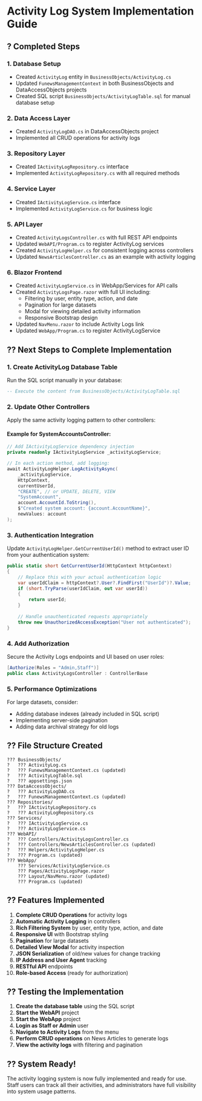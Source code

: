 # Activity Log System Implementation Guide

## ? Completed Steps

### 1. Database Setup
- Created `ActivityLog` entity in `BusinessObjects/ActivityLog.cs`
- Updated `FunewsManagementContext` in both BusinessObjects and DataAccessObjects projects
- Created SQL script `BusinessObjects/ActivityLogTable.sql` for manual database setup

### 2. Data Access Layer
- Created `ActivityLogDAO.cs` in DataAccessObjects project
- Implemented all CRUD operations for activity logs

### 3. Repository Layer
- Created `IActivityLogRepository.cs` interface
- Implemented `ActivityLogRepository.cs` with all required methods

### 4. Service Layer
- Created `IActivityLogService.cs` interface
- Implemented `ActivityLogService.cs` for business logic

### 5. API Layer
- Created `ActivityLogsController.cs` with full REST API endpoints
- Updated `WebAPI/Program.cs` to register ActivityLog services
- Created `ActivityLogHelper.cs` for consistent logging across controllers
- Updated `NewsArticlesController.cs` as an example with activity logging

### 6. Blazor Frontend
- Created `ActivityLogService.cs` in WebApp/Services for API calls
- Created `ActivityLogsPage.razor` with full UI including:
  - Filtering by user, entity type, action, and date
  - Pagination for large datasets
  - Modal for viewing detailed activity information
  - Responsive Bootstrap design
- Updated `NavMenu.razor` to include Activity Logs link
- Updated `WebApp/Program.cs` to register ActivityLogService

## ?? Next Steps to Complete Implementation

### 1. Create ActivityLog Database Table
Run the SQL script manually in your database:
```sql
-- Execute the content from BusinessObjects/ActivityLogTable.sql
```

### 2. Update Other Controllers
Apply the same activity logging pattern to other controllers:

#### Example for SystemAccountsController:
```csharp
// Add IActivityLogService dependency injection
private readonly IActivityLogService _activityLogService;

// In each action method, add logging:
await ActivityLogHelper.LogActivityAsync(
    _activityLogService,
    HttpContext,
    currentUserId,
    "CREATE", // or UPDATE, DELETE, VIEW
    "SystemAccount",
    account.AccountId.ToString(),
    $"Created system account: {account.AccountName}",
    newValues: account
);
```

### 3. Authentication Integration
Update `ActivityLogHelper.GetCurrentUserId()` method to extract user ID from your authentication system:

```csharp
public static short GetCurrentUserId(HttpContext httpContext)
{
    // Replace this with your actual authentication logic
    var userIdClaim = httpContext?.User?.FindFirst("UserId")?.Value;
    if (short.TryParse(userIdClaim, out var userId))
    {
        return userId;
    }
    
    // Handle unauthenticated requests appropriately
    throw new UnauthorizedAccessException("User not authenticated");
}
```

### 4. Add Authorization
Secure the Activity Logs endpoints and UI based on user roles:

```csharp
[Authorize(Roles = "Admin,Staff")]
public class ActivityLogsController : ControllerBase
```

### 5. Performance Optimizations
For large datasets, consider:
- Adding database indexes (already included in SQL script)
- Implementing server-side pagination
- Adding data archival strategy for old logs

## ?? File Structure Created

```
??? BusinessObjects/
?   ??? ActivityLog.cs
?   ??? FunewsManagementContext.cs (updated)
?   ??? ActivityLogTable.sql
?   ??? appsettings.json
??? DataAccessObjects/
?   ??? ActivityLogDAO.cs
?   ??? FunewsManagementContext.cs (updated)
??? Repositories/
?   ??? IActivityLogRepository.cs
?   ??? ActivityLogRepository.cs
??? Services/
?   ??? IActivityLogService.cs
?   ??? ActivityLogService.cs
??? WebAPI/
?   ??? Controllers/ActivityLogsController.cs
?   ??? Controllers/NewsArticlesController.cs (updated)
?   ??? Helpers/ActivityLogHelper.cs
?   ??? Program.cs (updated)
??? WebApp/
    ??? Services/ActivityLogService.cs
    ??? Pages/ActivityLogsPage.razor
    ??? Layout/NavMenu.razor (updated)
    ??? Program.cs (updated)
```

## ?? Features Implemented

1. **Complete CRUD Operations** for activity logs
2. **Automatic Activity Logging** in controllers
3. **Rich Filtering System** by user, entity type, action, and date
4. **Responsive UI** with Bootstrap styling
5. **Pagination** for large datasets
6. **Detailed View Modal** for activity inspection
7. **JSON Serialization** of old/new values for change tracking
8. **IP Address and User Agent** tracking
9. **RESTful API** endpoints
10. **Role-based Access** (ready for authorization)

## ?? Testing the Implementation

1. **Create the database table** using the SQL script
2. **Start the WebAPI** project
3. **Start the WebApp** project
4. **Login as Staff or Admin** user
5. **Navigate to Activity Logs** from the menu
6. **Perform CRUD operations** on News Articles to generate logs
7. **View the activity logs** with filtering and pagination

## ?? System Ready!

The activity logging system is now fully implemented and ready for use. Staff users can track all their activities, and administrators have full visibility into system usage patterns.